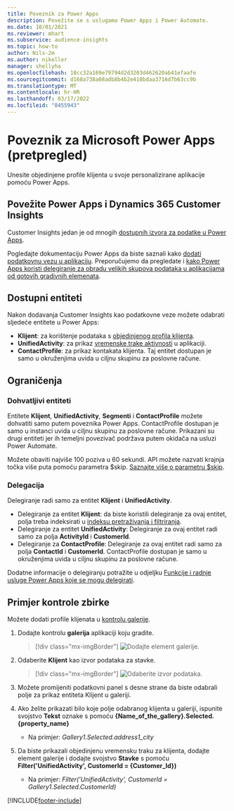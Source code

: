 ```yaml
---
title: Poveznik za Power Apps
description: Povežite se s uslugama Power Apps i Power Automate.
ms.date: 10/01/2021
ms.reviewer: mhart
ms.subservice: audience-insights
ms.topic: how-to
author: Nils-2m
ms.author: nikeller
manager: shellyha
ms.openlocfilehash: 18cc32a169e79794d2d3203d462620ab41efaafe
ms.sourcegitcommit: d168a738a08adb8b4b2e410bdaa3716d7b63cc9b
ms.translationtype: MT
ms.contentlocale: hr-HR
ms.lasthandoff: 03/17/2022
ms.locfileid: "8455943"
---
```

# <a name="microsoft-power-apps-connector-preview"></a>Poveznik za Microsoft Power Apps (pretpregled)

Unesite objedinjene profile klijenta u svoje personalizirane aplikacije pomoću Power Apps.

## <a name="connect-power-apps-and-dynamics-365-customer-insights"></a>Povežite Power Apps i Dynamics 365 Customer Insights

Customer Insights jedan je od mnogih [dostupnih izvora za podatke u Power Apps](/powerapps/maker/canvas-apps/working-with-data-sources).

Pogledajte dokumentaciju Power Apps da biste saznali kako [dodati podatkovnu vezu u aplikaciju](/powerapps/maker/canvas-apps/add-data-connection). Preporučujemo da pregledate i [kako Power Apps koristi delegiranje za obradu velikih skupova podataka u aplikacijama od gotovih gradivnih elemenata](/powerapps/maker/canvas-apps/delegation-overview).

## <a name="available-entities"></a>Dostupni entiteti

Nakon dodavanja Customer Insights kao podatkovne veze možete odabrati sljedeće entitete u Power Apps:

- **Klijent**: za korištenje podataka s [objedinjenog profila klijenta](customer-profiles.md).
- **UnifiedActivity**: za prikaz [vremenske trake aktivnosti](activities.md) u aplikaciji.
- **ContactProfile**: za prikaz kontakata klijenta. Taj entitet dostupan je samo u okruženjima uvida u ciljnu skupinu za poslovne račune.

## <a name="limitations"></a>Ograničenja

### <a name="retrievable-entities"></a>Dohvatljivi entiteti

Entitete **Klijent**, **UnifiedActivity**, **Segmenti** i **ContactProfile** možete dohvatiti samo putem poveznika Power Apps. ContactProfile dostupan je samo u instanci uvida u ciljnu skupinu za poslovne račune. Prikazani su drugi entiteti jer ih temeljni povezivač podržava putem okidača na usluzi Power Automate.

Možete obaviti najviše 100 poziva u 60 sekundi. API možete nazvati krajnja točka više puta pomoću parametra $skip. [Saznajte više o parametru $skip](/connectors/customerinsights/#get-items-from-an-entity).

### <a name="delegation"></a>Delegacija

Delegiranje radi samo za entitet **Klijent** i **UnifiedActivity**. 

- Delegiranje za entitet **Klijent**: da biste koristili delegiranje za ovaj entitet, polja treba indeksirati u [indeksu pretraživanja i filtriranja](search-filter-index.md).  
- Delegiranje za entitet **UnifiedActivity**: Delegiranje za ovaj entitet radi samo za polja **ActivityId** i **CustomerId**.  
- Delegiranje za **ContactProfile**: Delegiranje za ovaj entitet radi samo za polja **ContactId** i **CustomerId**. ContactProfile dostupan je samo u okruženjima uvida u ciljnu skupinu za poslovne račune.

Dodatne informacije o delegiranju potražite u odjeljku [Funkcije i radnje usluge Power Apps koje se mogu delegirati](/powerapps/maker/canvas-apps/delegation-overview). 

## <a name="example-gallery-control"></a>Primjer kontrole zbirke

Možete dodati profile klijenata u [kontrolu galerije](/powerapps/maker/canvas-apps/add-gallery).

1. Dodajte kontrolu **galerija** aplikaciji koju gradite.

    > [!div class="mx-imgBorder"]
    > ![Dodajte element galerije.](media/connector-powerapps9.png "Dodajte element galerije.")

2. Odaberite **Klijent** kao izvor podataka za stavke.

    > [!div class="mx-imgBorder"]
    > ![Odaberite izvor podataka.](media/choose-datasource-powerapps.png "Odaberite izvor podataka.")

3. Možete promijeniti podatkovni panel s desne strane da biste odabrali polje za prikaz entiteta Klijent u galeriji.

4. Ako želite prikazati bilo koje polje odabranog klijenta u galeriji, ispunite svojstvo **Tekst** oznake s pomoću **{Name_of_the_gallery}.Selected.{property_name}**  
    - Na primjer: _Gallery1.Selected.address1_city_

5. Da biste prikazali objedinjenu vremensku traku za klijenta, dodajte element galerije i dodajte svojstvo **Stavke** s pomoću **Filter('UnifiedActivity', CustomerId = {Customer_Id})**  
    - Na primjer: _Filter('UnifiedActivity', CustomerId = Gallery1.Selected.CustomerId)_


[!INCLUDE[footer-include](../includes/footer-banner.md)]
